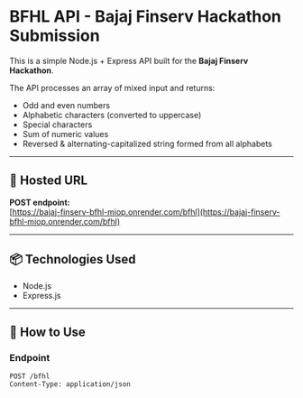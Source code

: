 # BFHL API - Bajaj Finserv Hackathon Submission

This is a simple Node.js + Express API built for the **Bajaj Finserv Hackathon**.

The API processes an array of mixed input and returns:

- Odd and even numbers
- Alphabetic characters (converted to uppercase)
- Special characters
- Sum of numeric values
- Reversed & alternating-capitalized string formed from all alphabets

---

## 🚀 Hosted URL

**POST endpoint:**  
[https://bajaj-finserv-bfhl-miop.onrender.com/bfhl](https://bajaj-finserv-bfhl-miop.onrender.com/bfhl)

---

## 📦 Technologies Used

- Node.js
- Express.js

---

## 📨 How to Use

### Endpoint
```http
POST /bfhl
Content-Type: application/json
